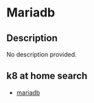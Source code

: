 # Mariadb

## Description

No description provided.

## k8 at home search

- [mariadb](https://nanne.dev/k8s-at-home-search/#/mariadb)
